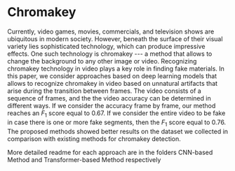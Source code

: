 # Chromakey
Currently, video games, movies, commercials, and television shows are ubiquitous in modern society. 
However, beneath the surface of their visual variety lies sophisticated technology, which can produce impressive effects. 
One such technology is chromakey --- a method that allows to change the background to any other image or video. 
Recognizing chromakey technology in video plays a key role in finding fake materials. 
In this paper, we consider approaches based on deep learning models that allows to recognize chromakey in video based on unnatural artifacts that arise during the transition between frames. 
The video consists of a sequence of frames, and the the video accuracy can be determined in different ways. 
If we consider the accuracy frame by frame, our method reaches an $F_1$ score equal to $0.67$. 
If we consider the entire video to be fake in case there is one or more fake segments, then the $F_1$ score equal to $0.76$. 
The proposed methods showed better results on the dataset we collected in comparison with existing methods for chromakey detection.

More detailed readme for each approach are in the folders CNN-based Method and Transformer-based Method respectively

